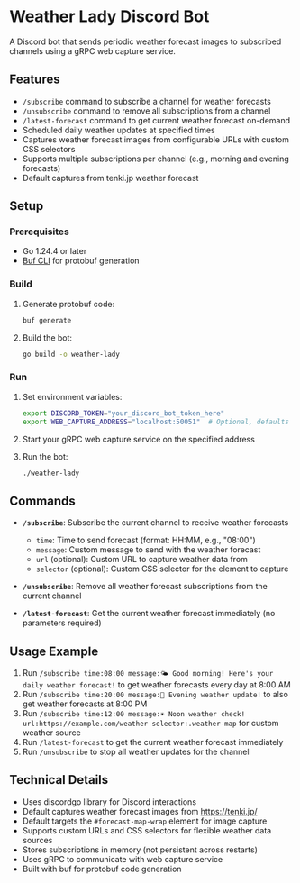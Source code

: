 # Weather Lady Discord Bot

A Discord bot that sends periodic weather forecast images to subscribed channels using a gRPC web capture service.

## Features

- `/subscribe` command to subscribe a channel for weather forecasts
- `/unsubscribe` command to remove all subscriptions from a channel
- `/latest-forecast` command to get current weather forecast on-demand
- Scheduled daily weather updates at specified times
- Captures weather forecast images from configurable URLs with custom CSS selectors
- Supports multiple subscriptions per channel (e.g., morning and evening forecasts)
- Default captures from tenki.jp weather forecast

## Setup

### Prerequisites

- Go 1.24.4 or later
- [Buf CLI](https://docs.buf.build/installation) for protobuf generation

### Build

1. Generate protobuf code:
   ```bash
   buf generate
   ```

2. Build the bot:
   ```bash
   go build -o weather-lady
   ```

### Run

1. Set environment variables:
   ```bash
   export DISCORD_TOKEN="your_discord_bot_token_here"
   export WEB_CAPTURE_ADDRESS="localhost:50051"  # Optional, defaults to localhost:50051
   ```

2. Start your gRPC web capture service on the specified address

3. Run the bot:
   ```bash
   ./weather-lady
   ```

## Commands

- **`/subscribe`**: Subscribe the current channel to receive weather forecasts
  - `time`: Time to send forecast (format: HH:MM, e.g., "08:00")
  - `message`: Custom message to send with the weather forecast
  - `url` (optional): Custom URL to capture weather data from
  - `selector` (optional): Custom CSS selector for the element to capture
  
- **`/unsubscribe`**: Remove all weather forecast subscriptions from the current channel

- **`/latest-forecast`**: Get the current weather forecast immediately (no parameters required)

## Usage Example

1. Run `/subscribe time:08:00 message:🌤️ Good morning! Here's your daily weather forecast!` to get weather forecasts every day at 8:00 AM
2. Run `/subscribe time:20:00 message:🌙 Evening weather update!` to also get weather forecasts at 8:00 PM  
3. Run `/subscribe time:12:00 message:☀️ Noon weather check! url:https://example.com/weather selector:.weather-map` for custom weather source
4. Run `/latest-forecast` to get the current weather forecast immediately
5. Run `/unsubscribe` to stop all weather updates for the channel

## Technical Details

- Uses discordgo library for Discord interactions
- Default captures weather forecast images from https://tenki.jp/ 
- Default targets the `#forecast-map-wrap` element for image capture
- Supports custom URLs and CSS selectors for flexible weather data sources
- Stores subscriptions in memory (not persistent across restarts)
- Uses gRPC to communicate with web capture service
- Built with buf for protobuf code generation

